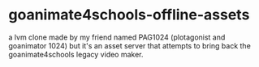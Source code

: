 # goanimate4schools-offline-assets
a lvm clone made by my friend named PAG1024 (plotagonist and goanimator 1024) but it's an asset server that attempts to bring back the goanimate4schools legacy video maker.
